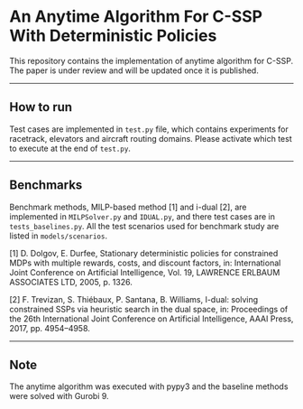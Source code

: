 # An Anytime Algorithm For C-SSP With Deterministic Policies

This repository contains the implementation of anytime algorithm for C-SSP. The paper is under review and will be updated once it is published.

---------------
## How to run

Test cases are implemented in ``test.py`` file, which contains experiments for racetrack, elevators and aircraft routing domains.
Please activate which test to execute at the end of ``test.py``.

---------------
## Benchmarks

Benchmark methods, MILP-based method [1] and i-dual [2], are implemented in ``MILPSolver.py`` and ``IDUAL.py``, and there test cases are in ``tests_baselines.py``.
All the test scenarios used for benchmark study are listed in ``models/scenarios``.

[1] D. Dolgov, E. Durfee, Stationary deterministic policies for constrained MDPs with multiple rewards, costs, and discount factors, in: International Joint Conference on Artificial Intelligence, Vol. 19, LAWRENCE ERLBAUM ASSOCIATES LTD, 2005, p. 1326.

[2] F. Trevizan, S. Thiébaux, P. Santana, B. Williams, I-dual: solving constrained SSPs via heuristic search in the dual space, in: Proceedings of the 26th International Joint Conference on Artificial Intelligence, AAAI Press, 2017, pp. 4954–4958.

---------------
## Note

The anytime algorithm was executed with pypy3 and the baseline methods were solved with Gurobi 9. 
